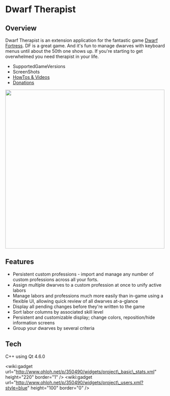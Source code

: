 # Dwarf Therapist #

## Overview ##
Dwarf Therapist is an extension application for the fantastic game [Dwarf Fortress](http://www.bay12games.com/dwarves/).
DF is a great game. And it's fun to manage dwarves with keyboard menus until about the 50th one shows up. If you're starting to get overwhelmed you need therapist in your life.

  * SupportedGameVersions
  * ScreenShots
  * [HowTos & Videos](http://code.google.com/p/dwarftherapist/wiki/HowTos)
  * [Donations](http://code.google.com/p/dwarftherapist/wiki/Donations)

<a href='http://wiki.dwarftherapist.googlecode.com/hg/img/DT_0.5.0.PNG'>
<img width='500' src='http://wiki.dwarftherapist.googlecode.com/hg/img/DT_0.5.0.PNG' />
</a>

## Features ##
  * Persistent custom professions - import and manage any number of custom professions across all your forts.
  * Assign multiple dwarves to a custom profession at once to unify active labors
  * Manage labors and professions much more easily than in-game using a flexible UI, allowing quick review of all dwarves at-a-glance
  * Display all pending changes before they're written to the game
  * Sort labor columns by associated skill level
  * Persistent and customizable display; change colors, reposition/hide information screens
  * Group your dwarves by several criteria

## Tech ##
C++ using Qt 4.6.0

&lt;wiki:gadget url="http://www.ohloh.net/p/350490/widgets/project\_basic\_stats.xml" height="220"  border="1" /&gt;
&lt;wiki:gadget url="http://www.ohloh.net/p/350490/widgets/project\_users.xml?style=blue" height="100"  border="0" /&gt;